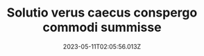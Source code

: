 ---
title: "Solutio verus caecus conspergo commodi summisse"
date: 2023-05-11T02:05:56.013Z
permalink: "/solutio-verus-caecus-conspergo-commodi-summisse/"
---